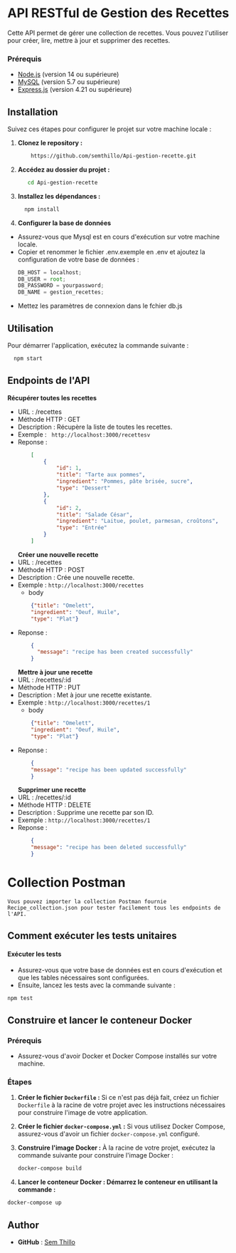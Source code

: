 # API RESTful de Gestion des Recettes

Cette API permet de gérer une collection de recettes. Vous pouvez l'utiliser pour créer, lire, mettre à jour et supprimer des recettes.

### Prérequis

- [Node.js](https://nodejs.org/) (version 14 ou supérieure)
- [MySQL](https://www.mysql.com/) (version 5.7 ou supérieure)
- [Express.js](https://www.npmjs.com/package/express) (version 4.21 ou supérieure)

## Installation

Suivez ces étapes pour configurer le projet sur votre machine locale :

1. **Clonez le repository :**

   ```bash
       https://github.com/semthillo/Api-gestion-recette.git
   ```

2. **Accédez au dossier du projet :**

   ```bash
      cd Api-gestion-recette
   ```

3. **Installez les dépendances :**

   ```bash
     npm install
   ```

4. **Configurer la base de données**

- Assurez-vous que Mysql est en cours d'exécution sur votre machine locale.
- Copier et renommer le fichier .env.exemple en .env et ajoutez la configuration de votre base de données :
  ```js
  DB_HOST = localhost;
  DB_USER = root;
  DB_PASSWORD = yourpassword;
  DB_NAME = gestion_recettes;
  ```
- Mettez les paramètres de connexion dans le fchier db.js

## Utilisation

Pour démarrer l'application, exécutez la commande suivante :

```bash
  npm start
```

## Endpoints de l'API

**Récupérer toutes les recettes**

- URL : /recettes
- Méthode HTTP : GET
- Description : Récupère la liste de toutes les recettes.
- Exemple : ` http://localhost:3000/recettesv`
- Reponse :
  ```JSON
      [
          {
              "id": 1,
              "title": "Tarte aux pommes",
              "ingredient": "Pommes, pâte brisée, sucre",
              "type": "Dessert"
          },
          {
              "id": 2,
              "title": "Salade César",
              "ingredient": "Laitue, poulet, parmesan, croûtons",
              "type": "Entrée"
          }
      ]
  ```
  **Créer une nouvelle recette**
- URL : /recettes
- Méthode HTTP : POST
- Description : Crée une nouvelle recette.
- Exemple :
  `http://localhost:3000/recettes`
  - body
  ```JSON
      {"title": "Omelett",
      "ingredient": "Oeuf, Huile",
      "type": "Plat"}
  ```
- Reponse :
  ```JSON
      {
        "message": "recipe has been created successfully"
      }
  ```
  **Mettre à jour une recette**
- URL : /recettes/:id
- Méthode HTTP : PUT
- Description : Met à jour une recette existante.
- Exemple :
  `http://localhost:3000/recettes/1`
  - body
  ```JSON
      {"title": "Omelett",
      "ingredient": "Oeuf, Huile",
      "type": "Plat"}
  ```
- Reponse :
  ```JSON
      {
      "message": "recipe has been updated successfully"
      }
  ```
  **Supprimer une recette**
- URL : /recettes/:id
- Méthode HTTP : DELETE
- Description : Supprime une recette par son ID.
- Exemple :
  `http://localhost:3000/recettes/1`
- Reponse :
  ```JSON
      {
      "message": "recipe has been deleted successfully"
      }
  ```

# Collection Postman

    Vous pouvez importer la collection Postman fournie Recipe_collection.json pour tester facilement tous les endpoints de l'API.

## Comment exécuter les tests unitaires

#### Exécuter les tests

- Assurez-vous que votre base de données est en cours d'exécution et que les tables nécessaires sont configurées.
- Ensuite, lancez les tests avec la commande suivante :

```bash
npm test
```

## Construire et lancer le conteneur Docker

### Prérequis

- Assurez-vous d'avoir Docker et Docker Compose installés sur votre machine.

### Étapes

1. **Créer le fichier `Dockerfile` :**
   Si ce n'est pas déjà fait, créez un fichier `Dockerfile` à la racine de votre projet avec les instructions nécessaires pour construire l'image de votre application.

2. **Créer le fichier `docker-compose.yml` :**
   Si vous utilisez Docker Compose, assurez-vous d'avoir un fichier `docker-compose.yml` configuré.

3. **Construire l'image Docker :**
   À la racine de votre projet, exécutez la commande suivante pour construire l'image Docker :

   ```bash
   docker-compose build
   ```

4. **Lancer le conteneur Docker : Démarrez le conteneur en utilisant la commande :**

```bash
docker-compose up
```

## Author

- **GitHub** : [Sem Thillo](https://github.com/semthillo)
